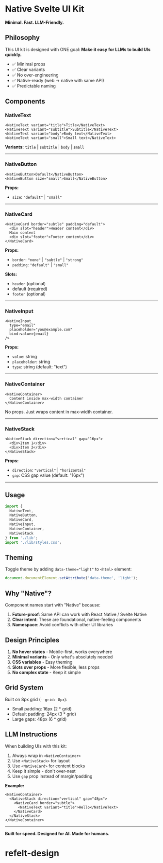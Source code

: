 # Native Svelte UI Kit

**Minimal. Fast. LLM-Friendly.**

## Philosophy

This UI kit is designed with ONE goal: **Make it easy for LLMs to build UIs quickly.**

- ✅ Minimal props
- ✅ Clear variants
- ✅ No over-engineering
- ✅ Native-ready (web → native with same API)
- ✅ Predictable naming

## Components

### NativeText
```svelte
<NativeText variant="title">Title</NativeText>
<NativeText variant="subtitle">Subtitle</NativeText>
<NativeText variant="body">Body text</NativeText>
<NativeText variant="small">Small text</NativeText>
```

**Variants:** `title` | `subtitle` | `body` | `small`

---

### NativeButton
```svelte
<NativeButton>Default</NativeButton>
<NativeButton size="small">Small</NativeButton>
```

**Props:**
- `size`: `"default"` | `"small"`

---

### NativeCard
```svelte
<NativeCard border="subtle" padding="default">
  <div slot="header">Header content</div>
  Main content
  <div slot="footer">Footer content</div>
</NativeCard>
```

**Props:**
- `border`: `"none"` | `"subtle"` | `"strong"`
- `padding`: `"default"` | `"small"`

**Slots:**
- `header` (optional)
- default (required)
- `footer` (optional)

---

### NativeInput
```svelte
<NativeInput
  type="email"
  placeholder="you@example.com"
  bind:value={email}
/>
```

**Props:**
- `value`: string
- `placeholder`: string
- `type`: string (default: "text")

---

### NativeContainer
```svelte
<NativeContainer>
  Content inside max-width container
</NativeContainer>
```

No props. Just wraps content in max-width container.

---

### NativeStack
```svelte
<NativeStack direction="vertical" gap="16px">
  <div>Item 1</div>
  <div>Item 2</div>
</NativeStack>
```

**Props:**
- `direction`: `"vertical"` | `"horizontal"`
- `gap`: CSS gap value (default: "16px")

---

## Usage

```javascript
import {
  NativeText,
  NativeButton,
  NativeCard,
  NativeInput,
  NativeContainer,
  NativeStack
} from './lib';
import './lib/styles.css';
```

## Theming

Toggle theme by adding `data-theme="light"` to `<html>` element:

```javascript
document.documentElement.setAttribute('data-theme', 'light');
```

## Why "Native"?

Component names start with "Native" because:
1. **Future-proof**: Same API can work with React Native / Svelte Native
2. **Clear intent**: These are foundational, native-feeling components
3. **Namespace**: Avoid conflicts with other UI libraries

## Design Principles

1. **No hover states** - Mobile-first, works everywhere
2. **Minimal variants** - Only what's absolutely needed
3. **CSS variables** - Easy theming
4. **Slots over props** - More flexible, less props
5. **No complex state** - Keep it simple

## Grid System

Built on 8px grid (`--grid: 8px`):
- Small padding: 16px (2 * grid)
- Default padding: 24px (3 * grid)
- Large gaps: 48px (6 * grid)

## LLM Instructions

When building UIs with this kit:
1. Always wrap in `<NativeContainer>`
2. Use `<NativeStack>` for layout
3. Use `<NativeCard>` for content blocks
4. Keep it simple - don't over-nest
5. Use `gap` prop instead of margin/padding

**Example:**
```svelte
<NativeContainer>
  <NativeStack direction="vertical" gap="48px">
    <NativeCard border="subtle">
      <NativeText variant="title">Hello</NativeText>
    </NativeCard>
  </NativeStack>
</NativeContainer>
```

---

**Built for speed. Designed for AI. Made for humans.**
# refelt-design
